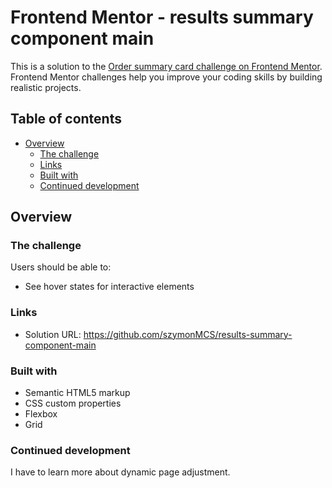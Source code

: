 # Frontend Mentor - results summary component main

This is a solution to the [Order summary card challenge on Frontend Mentor](https://www.frontendmentor.io/challenges/order-summary-component-QlPmajDUj). Frontend Mentor challenges help you improve your coding skills by building realistic projects. 

## Table of contents

- [Overview](#overview)
  - [The challenge](#the-challenge)
  - [Links](#links)
  - [Built with](#built-with)
  - [Continued development](#continued-development)



## Overview

### The challenge

Users should be able to:

- See hover states for interactive elements

### Links

- Solution URL: https://github.com/szymonMCS/results-summary-component-main

### Built with

- Semantic HTML5 markup
- CSS custom properties
- Flexbox
- Grid

### Continued development

I have to learn more about dynamic page adjustment.


